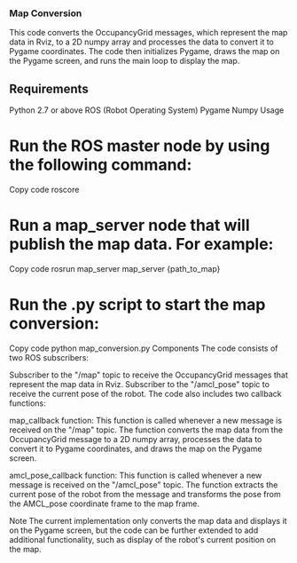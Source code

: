 ### Map Conversion
This code converts the OccupancyGrid messages, which represent the map data in Rviz, to a 2D numpy array and processes the data to convert it to Pygame coordinates. The code then initializes Pygame, draws the map on the Pygame screen, and runs the main loop to display the map.

## Requirements
Python 2.7 or above
ROS (Robot Operating System)
Pygame
Numpy
Usage

# Run the ROS master node by using the following command:
Copy code
        roscore
# Run a map_server node that will publish the map data. For example:
Copy code
    rosrun map_server map_server {path_to_map}
# Run the .py script to start the map conversion:
Copy code
python map_conversion.py
Components
The code consists of two ROS subscribers:

Subscriber to the "/map" topic to receive the OccupancyGrid messages that represent the map data in Rviz.
Subscriber to the "/amcl_pose" topic to receive the current pose of the robot.
The code also includes two callback functions:

map_callback function: This function is called whenever a new message is received on the "/map" topic. The function converts the map data from the OccupancyGrid message to a 2D numpy array, processes the data to convert it to Pygame coordinates, and draws the map on the Pygame screen.

amcl_pose_callback function: This function is called whenever a new message is received on the "/amcl_pose" topic. The function extracts the current pose of the robot from the message and transforms the pose from the AMCL_pose coordinate frame to the map frame.

Note
The current implementation only converts the map data and displays it on the Pygame screen, but the code can be further extended to add additional functionality, such as display of the robot's current position on the map.
